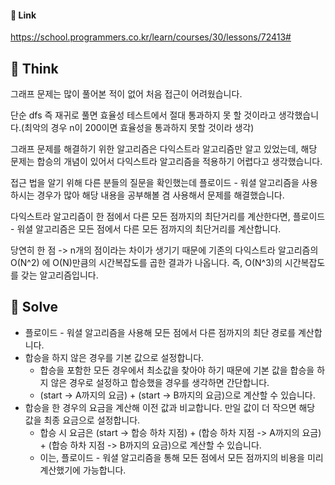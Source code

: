 #### 🔗 Link
https://school.programmers.co.kr/learn/courses/30/lessons/72413#

## 🤔 Think

 그래프 문제는 많이 풀어본 적이 없어 처음 접근이 어려웠습니다.
 
 단순 dfs 즉 재귀로 풀면 효율성 테스트에서 절대 통과하지 못 할 것이라고 생각했습니다.(최악의 경우 n이 200이면 효율성을 통과하지 못할 것이라 생각) 
 
 그래프 문제를 해결하기 위한 알고리즘은 다익스트라 알고리즘만 알고 있었는데, 해당 문제는 합승의 개념이 있어서 다익스트라 알고리즘을 적용하기 어렵다고 생각했습니다.
 
 접근 법을 알기 위해 다른 분들의 질문을 확인했는데 플로이드 - 워셜 알고리즘을 사용하시는 경우가 많아 해당 내용을 공부해볼 겸 사용해서 문제를 해결했습니다.
 
 다익스트라 알고리즘이 한 점에서 다른 모든 점까지의 최단거리를 계산한다면, 플로이드 - 워셜 알고리즘은 모든 점에서 다른 모든 점까지의 최단거리를 계산합니다.
 
 당연히 한 점 -> n개의 점이라는 차이가 생기기 때문에 기존의 다익스트라 알고리즘의 O(N^2) 에 O(N)만큼의 시간복잡도를 곱한 결과가 나옵니다. 즉, O(N^3)의 시간복잡도를 갖는 알고리즘입니다.

## 🔎 Solve

- 플로이드 - 워셜 알고리즘을 사용해 모든 점에서 다른 점까지의 최단 경로를 계산합니다.
- 합승을 하지 않은 경우를 기본 값으로 설정합니다.
  - 합승을 포함한 모든 경우에서 최소값을 찾아야 하기 때문에 기본 값을 합승을 하지 않은 경우로 설정하고 합승했을 경우를 생각하면 간단합니다.
  - (start -> A까지의 요금) + (start -> B까지의 요금)으로 계산할 수 있습니다.
- 합승을 한 경우의 요금을 계산해 이전 값과 비교합니다. 만일 값이 더 작으면 해당 값을 최종 요금으로 설정합니다.
  - 합승 시 요금은 (start -> 합승 하차 지점) + (합승 하차 지점 -> A까지의 요금) + (합승 하차 지점 -> B까지의 요금)으로 계산할 수 있습니다.
  - 이는, 플로이드 - 워셜 알고리즘을 통해 모든 점에서 모든 점까지의 비용을 미리 계산했기에 가능합니다.
